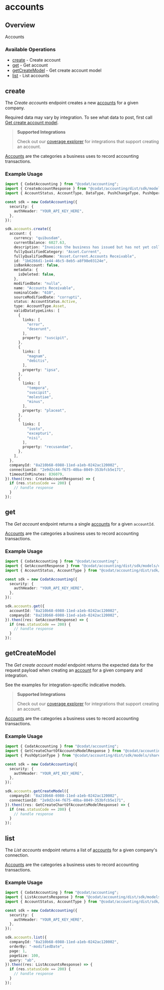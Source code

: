 # accounts

## Overview

Accounts

### Available Operations

* [create](#create) - Create account
* [get](#get) - Get account
* [getCreateModel](#getcreatemodel) - Get create account model
* [list](#list) - List accounts

## create

﻿The *Create accounts* endpoint creates a new [accounts](https://docs.codat.io/accounting-api#/schemas/Account) for a given company.

Required data may vary by integration. To see what data to post, first call [Get create account model](https://docs.codat.io/accounting-api#/operations/get-create-chartOfAccounts-model).

> **Supported Integrations**
> 
> Check out our [coverage explorer](https://knowledge.codat.io/supported-features/accounting?view=tab-by-data-type&dataType=chartOfAccounts) for integrations that support creating an account.

[Accounts](https://docs.codat.io/accounting-api#/schemas/Account) are the categories a business uses to record accounting transactions.

### Example Usage

```typescript
import { CodatAccounting } from "@codat/accounting";
import { CreateAccountResponse } from "@codat/accounting/dist/sdk/models/operations";
import { AccountStatus, AccountType, DataType, PushChangeType, PushOperationStatus } from "@codat/accounting/dist/sdk/models/shared";

const sdk = new CodatAccounting({
  security: {
    authHeader: "YOUR_API_KEY_HERE",
  },
});

sdk.accounts.create({
  account: {
    currency: "quibusdam",
    currentBalance: 6027.63,
    description: "Invoices the business has issued but has not yet collected payment on.",
    fullyQualifiedCategory: "Asset.Current",
    fullyQualifiedName: "Asset.Current.Accounts Receivable",
    id: "1b6266d1-1e44-46c5-8eb5-a8f98e03124e",
    isBankAccount: false,
    metadata: {
      isDeleted: false,
    },
    modifiedDate: "nulla",
    name: "Accounts Receivable",
    nominalCode: "610",
    sourceModifiedDate: "corrupti",
    status: AccountStatus.Active,
    type: AccountType.Asset,
    validDatatypeLinks: [
      {
        links: [
          "error",
          "deserunt",
        ],
        property: "suscipit",
      },
      {
        links: [
          "magnam",
          "debitis",
        ],
        property: "ipsa",
      },
      {
        links: [
          "tempora",
          "suscipit",
          "molestiae",
          "minus",
        ],
        property: "placeat",
      },
      {
        links: [
          "iusto",
          "excepturi",
          "nisi",
        ],
        property: "recusandae",
      },
    ],
  },
  companyId: "8a210b68-6988-11ed-a1eb-0242ac120002",
  connectionId: "2e9d2c44-f675-40ba-8049-353bfcb5e171",
  timeoutInMinutes: 836079,
}).then((res: CreateAccountResponse) => {
  if (res.statusCode == 200) {
    // handle response
  }
});
```

## get

﻿The *Get account* endpoint returns a single [accounts](https://docs.codat.io/accounting-api#/schemas/Account) for a given `accountId`.

[Accounts](https://docs.codat.io/accounting-api#/schemas/Account) are the categories a business uses to record accounting transactions.

### Example Usage

```typescript
import { CodatAccounting } from "@codat/accounting";
import { GetAccountResponse } from "@codat/accounting/dist/sdk/models/operations";
import { AccountStatus, AccountType } from "@codat/accounting/dist/sdk/models/shared";

const sdk = new CodatAccounting({
  security: {
    authHeader: "YOUR_API_KEY_HERE",
  },
});

sdk.accounts.get({
  accountId: "8a210b68-6988-11ed-a1eb-0242ac120002",
  companyId: "8a210b68-6988-11ed-a1eb-0242ac120002",
}).then((res: GetAccountResponse) => {
  if (res.statusCode == 200) {
    // handle response
  }
});
```

## getCreateModel

﻿The *Get create account model* endpoint returns the expected data for the request payload when creating an [account](https://docs.codat.io/accounting-api#/schemas/Account) for a given company and integration.

See the examples for integration-specific indicative models.

> **Supported Integrations**
> 
> Check out our [coverage explorer](https://knowledge.codat.io/supported-features/accounting?view=tab-by-data-type&dataType=chartOfAccounts) for integrations that support creating an account.

[Accounts](https://docs.codat.io/accounting-api#/schemas/Account) are the categories a business uses to record accounting transactions.

### Example Usage

```typescript
import { CodatAccounting } from "@codat/accounting";
import { GetCreateChartOfAccountsModelResponse } from "@codat/accounting/dist/sdk/models/operations";
import { PushOptionType } from "@codat/accounting/dist/sdk/models/shared";

const sdk = new CodatAccounting({
  security: {
    authHeader: "YOUR_API_KEY_HERE",
  },
});

sdk.accounts.getCreateModel({
  companyId: "8a210b68-6988-11ed-a1eb-0242ac120002",
  connectionId: "2e9d2c44-f675-40ba-8049-353bfcb5e171",
}).then((res: GetCreateChartOfAccountsModelResponse) => {
  if (res.statusCode == 200) {
    // handle response
  }
});
```

## list

﻿The *List accounts* endpoint returns a list of [accounts](https://docs.codat.io/accounting-api#/schemas/Account) for a given company's connection.

[Accounts](https://docs.codat.io/accounting-api#/schemas/Account) are the categories a business uses to record accounting transactions.

### Example Usage

```typescript
import { CodatAccounting } from "@codat/accounting";
import { ListAccountsResponse } from "@codat/accounting/dist/sdk/models/operations";
import { AccountStatus, AccountType } from "@codat/accounting/dist/sdk/models/shared";

const sdk = new CodatAccounting({
  security: {
    authHeader: "YOUR_API_KEY_HERE",
  },
});

sdk.accounts.list({
  companyId: "8a210b68-6988-11ed-a1eb-0242ac120002",
  orderBy: "-modifiedDate",
  page: 1,
  pageSize: 100,
  query: "ab",
}).then((res: ListAccountsResponse) => {
  if (res.statusCode == 200) {
    // handle response
  }
});
```
